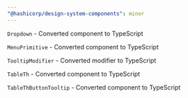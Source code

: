 ```yaml
---
"@hashicorp/design-system-components": minor
---
```


`Dropdown` - Converted component to TypeScript

`MenuPrimitive` - Converted component to TypeScript

`TooltipModifier` - Converted modifier to TypeScript

`TableTh` - Converted component to TypeScript

`TableThButtonTooltip` - Converted component to TypeScript
